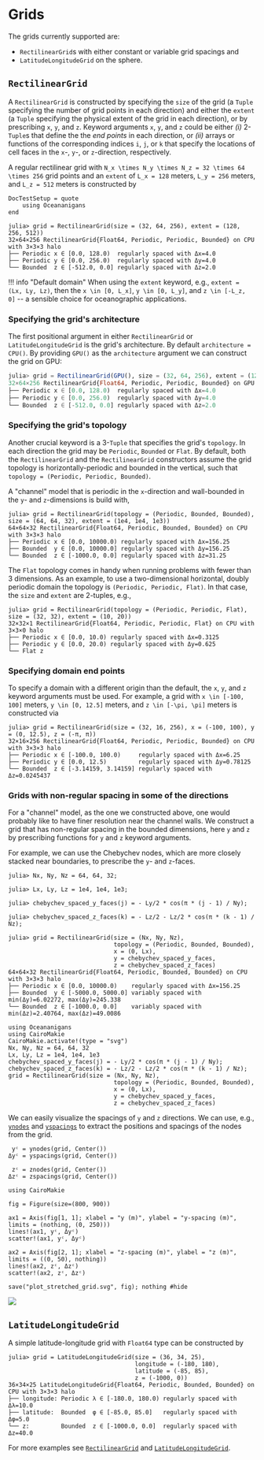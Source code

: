 # Grids

The grids currently supported are:
- `RectilinearGrid`s with either constant or variable grid spacings and
- `LatitudeLongitudeGrid` on the sphere.

## `RectilinearGrid`

A `RectilinearGrid` is constructed by specifying the `size` of the grid (a `Tuple` specifying
the number of grid points in each direction) and either the `extent` (a `Tuple` specifying the
physical extent of the grid in each direction), or by prescribing `x`, `y`, and `z`. Keyword
arguments `x`, `y`, and `z` could be either *(i)* 2-`Tuple`s that define the the _end points_ in
each direction, or *(ii)* arrays or functions of the corresponding indices `i`, `j`, or `k` that
specify the locations of cell faces in the `x`-, `y`-, or `z`-direction, respectively.

A regular rectilinear grid with ``N_x \times N_y \times N_z = 32 \times 64 \times 256`` grid points
and an `extent` of ``L_x = 128`` meters, ``L_y = 256`` meters, and ``L_z = 512`` meters is constructed
by

```@meta
DocTestSetup = quote
    using Oceananigans
end
```

```jldoctest
julia> grid = RectilinearGrid(size = (32, 64, 256), extent = (128, 256, 512))
32×64×256 RectilinearGrid{Float64, Periodic, Periodic, Bounded} on CPU with 3×3×3 halo
├── Periodic x ∈ [0.0, 128.0)  regularly spaced with Δx=4.0
├── Periodic y ∈ [0.0, 256.0)  regularly spaced with Δy=4.0
└── Bounded  z ∈ [-512.0, 0.0] regularly spaced with Δz=2.0
```

!!! info "Default domain"
    When using the `extent` keyword, e.g., `extent = (Lx, Ly, Lz)`, then the ``x \in [0, L_x]``,
    ``y \in [0, L_y]``, and ``z \in [-L_z, 0]`` -- a sensible choice for oceanographic applications.

### Specifying the grid's architecture

The first positional argument in either `RectilinearGrid` or `LatitudeLongitudeGrid` is the grid's
architecture. By default `architecture = CPU()`. By providing `GPU()` as the `architecture` argument
we can construct the grid on GPU:

```julia
julia> grid = RectilinearGrid(GPU(), size = (32, 64, 256), extent = (128, 256, 512))
32×64×256 RectilinearGrid{Float64, Periodic, Periodic, Bounded} on GPU with 3×3×3 halo
├── Periodic x ∈ [0.0, 128.0)  regularly spaced with Δx=4.0
├── Periodic y ∈ [0.0, 256.0)  regularly spaced with Δy=4.0
└── Bounded  z ∈ [-512.0, 0.0] regularly spaced with Δz=2.0
```

### Specifying the grid's topology

Another crucial keyword is a 3-`Tuple` that specifies the grid's `topology`.
In each direction the grid may be `Periodic`, `Bounded` or `Flat`.
By default, both the `RectilinearGrid` and the `RectilinearGrid` constructors 
assume the grid topology is horizontally-periodic
and bounded in the vertical, such that `topology = (Periodic, Periodic, Bounded)`.

A "channel" model that is periodic in the ``x``-direction and wall-bounded
in the ``y``- and ``z``-dimensions is build with,

```jldoctest
julia> grid = RectilinearGrid(topology = (Periodic, Bounded, Bounded), size = (64, 64, 32), extent = (1e4, 1e4, 1e3))
64×64×32 RectilinearGrid{Float64, Periodic, Bounded, Bounded} on CPU with 3×3×3 halo
├── Periodic x ∈ [0.0, 10000.0) regularly spaced with Δx=156.25
├── Bounded  y ∈ [0.0, 10000.0] regularly spaced with Δy=156.25
└── Bounded  z ∈ [-1000.0, 0.0] regularly spaced with Δz=31.25
```

The `Flat` topology comes in handy when running problems with fewer than 3 dimensions. As an example,
to use a two-dimensional horizontal, doubly periodic domain the topology is `(Periodic, Periodic, Flat)`.
In that case, the `size` and `extent` are 2-tuples, e.g.,

```jldoctest
julia> grid = RectilinearGrid(topology = (Periodic, Periodic, Flat), size = (32, 32), extent = (10, 20))
32×32×1 RectilinearGrid{Float64, Periodic, Periodic, Flat} on CPU with 3×3×0 halo
├── Periodic x ∈ [0.0, 10.0) regularly spaced with Δx=0.3125
├── Periodic y ∈ [0.0, 20.0) regularly spaced with Δy=0.625
└── Flat z
```

### Specifying domain end points

To specify a domain with a different origin than the default, the `x`, `y`, and `z` keyword arguments must be used.
For example, a grid with ``x \in [-100, 100]`` meters, ``y \in [0, 12.5]`` meters, and ``z \in [-\pi, \pi]`` meters
is constructed via

```jldoctest
julia> grid = RectilinearGrid(size = (32, 16, 256), x = (-100, 100), y = (0, 12.5), z = (-π, π))
32×16×256 RectilinearGrid{Float64, Periodic, Periodic, Bounded} on CPU with 3×3×3 halo
├── Periodic x ∈ [-100.0, 100.0)     regularly spaced with Δx=6.25
├── Periodic y ∈ [0.0, 12.5)         regularly spaced with Δy=0.78125
└── Bounded  z ∈ [-3.14159, 3.14159] regularly spaced with Δz=0.0245437
```

### Grids with non-regular spacing in some of the directions

For a "channel" model, as the one we constructed above, one would probably like to have finer resolution near
the channel walls. We construct a grid that has non-regular spacing in the bounded dimensions, here ``y`` and ``z``
by prescribing functions for `y` and `z` keyword arguments.

For example, we can use the Chebychev nodes, which are more closely stacked near boundaries, to prescribe the
``y``- and ``z``-faces.

```jldoctest
julia> Nx, Ny, Nz = 64, 64, 32;

julia> Lx, Ly, Lz = 1e4, 1e4, 1e3;

julia> chebychev_spaced_y_faces(j) = - Ly/2 * cos(π * (j - 1) / Ny);

julia> chebychev_spaced_z_faces(k) = - Lz/2 - Lz/2 * cos(π * (k - 1) / Nz);

julia> grid = RectilinearGrid(size = (Nx, Ny, Nz),
                              topology = (Periodic, Bounded, Bounded),
                              x = (0, Lx),
                              y = chebychev_spaced_y_faces,
                              z = chebychev_spaced_z_faces)
64×64×32 RectilinearGrid{Float64, Periodic, Bounded, Bounded} on CPU with 3×3×3 halo
├── Periodic x ∈ [0.0, 10000.0)    regularly spaced with Δx=156.25
├── Bounded  y ∈ [-5000.0, 5000.0] variably spaced with min(Δy)=6.02272, max(Δy)=245.338
└── Bounded  z ∈ [-1000.0, 0.0]    variably spaced with min(Δz)=2.40764, max(Δz)=49.0086
```

```@setup 1
using Oceananigans
using CairoMakie
CairoMakie.activate!(type = "svg")
Nx, Ny, Nz = 64, 64, 32
Lx, Ly, Lz = 1e4, 1e4, 1e3
chebychev_spaced_y_faces(j) = - Ly/2 * cos(π * (j - 1) / Ny);
chebychev_spaced_z_faces(k) = - Lz/2 - Lz/2 * cos(π * (k - 1) / Nz);
grid = RectilinearGrid(size = (Nx, Ny, Nz),
                              topology = (Periodic, Bounded, Bounded),
                              x = (0, Lx),
                              y = chebychev_spaced_y_faces,
                              z = chebychev_spaced_z_faces)
```

We can easily visualize the spacings of ``y`` and ``z`` directions. We can use, e.g.,
[`ynodes`](@ref) and [`yspacings`](@ref) to extract the positions and spacings of the
nodes from the grid.

```@example 1
 yᶜ = ynodes(grid, Center())
Δyᶜ = yspacings(grid, Center())

 zᶜ = znodes(grid, Center())
Δzᶜ = zspacings(grid, Center())

using CairoMakie

fig = Figure(size=(800, 900))

ax1 = Axis(fig[1, 1]; xlabel = "y (m)", ylabel = "y-spacing (m)", limits = (nothing, (0, 250)))
lines!(ax1, yᶜ, Δyᶜ)
scatter!(ax1, yᶜ, Δyᶜ)

ax2 = Axis(fig[2, 1]; xlabel = "z-spacing (m)", ylabel = "z (m)", limits = ((0, 50), nothing))
lines!(ax2, zᶜ, Δzᶜ)
scatter!(ax2, zᶜ, Δzᶜ)

save("plot_stretched_grid.svg", fig); nothing #hide
```

![](plot_stretched_grid.svg)

## `LatitudeLongitudeGrid`

A simple latitude-longitude grid with `Float64` type can be constructed by

```jldoctest
julia> grid = LatitudeLongitudeGrid(size = (36, 34, 25),
                                    longitude = (-180, 180),
                                    latitude = (-85, 85),
                                    z = (-1000, 0))
36×34×25 LatitudeLongitudeGrid{Float64, Periodic, Bounded, Bounded} on CPU with 3×3×3 halo
├── longitude: Periodic λ ∈ [-180.0, 180.0) regularly spaced with Δλ=10.0
├── latitude:  Bounded  φ ∈ [-85.0, 85.0]   regularly spaced with Δφ=5.0
└── z:         Bounded  z ∈ [-1000.0, 0.0]  regularly spaced with Δz=40.0
```

For more examples see [`RectilinearGrid`](@ref) and [`LatitudeLongitudeGrid`](@ref).
